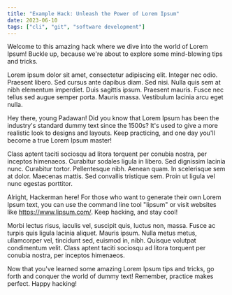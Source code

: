```yaml
---
title: "Example Hack: Unleash the Power of Lorem Ipsum"
date: 2023-06-10
tags: ["cli", "git", "software development"]
---
```


Welcome to this amazing hack where we dive into the world of Lorem Ipsum! Buckle up, because we're about to explore some mind-blowing tips and tricks.

Lorem ipsum dolor sit amet, consectetur adipiscing elit. Integer nec odio. Praesent libero. Sed cursus ante dapibus diam. Sed nisi. Nulla quis sem at nibh elementum imperdiet. Duis sagittis ipsum. Praesent mauris. Fusce nec tellus sed augue semper porta. Mauris massa. Vestibulum lacinia arcu eget nulla.


Hey there, young Padawan! Did you know that Lorem Ipsum has been the industry's standard dummy text since the 1500s? It's used to give a more realistic look to designs and layouts. Keep practicing, and one day you'll become a true Lorem Ipsum master!


Class aptent taciti sociosqu ad litora torquent per conubia nostra, per inceptos himenaeos. Curabitur sodales ligula in libero. Sed dignissim lacinia nunc. Curabitur tortor. Pellentesque nibh. Aenean quam. In scelerisque sem at dolor. Maecenas mattis. Sed convallis tristique sem. Proin ut ligula vel nunc egestas porttitor.


Alright, Hackerman here! For those who want to generate their own Lorem Ipsum text, you can use the command line tool "lipsum" or visit websites like https://www.lipsum.com/. Keep hacking, and stay cool!


Morbi lectus risus, iaculis vel, suscipit quis, luctus non, massa. Fusce ac turpis quis ligula lacinia aliquet. Mauris ipsum. Nulla metus metus, ullamcorper vel, tincidunt sed, euismod in, nibh. Quisque volutpat condimentum velit. Class aptent taciti sociosqu ad litora torquent per conubia nostra, per inceptos himenaeos.

Now that you've learned some amazing Lorem Ipsum tips and tricks, go forth and conquer the world of dummy text! Remember, practice makes perfect. Happy hacking!